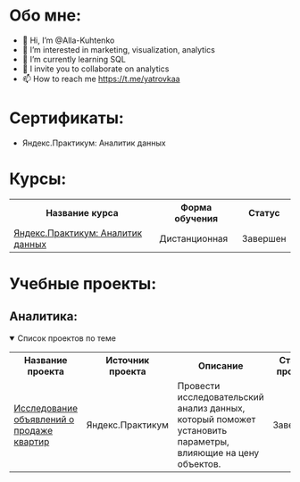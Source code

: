 # Обо мне:

- 👋 Hi, I’m @Alla-Kuhtenko
- 👀 I’m interested in marketing, visualization, analytics
- 🌱 I’m currently learning SQL
- 💞️ I invite you to collaborate on analytics
- 📫 How to reach me https://t.me/yatrovkaa

<!---
Alla-Kuhtenko/Alla-Kuhtenko is a ✨ special ✨ repository because its `README.md` (this file) appears on your GitHub profile.
You can click the Preview link to take a look at your changes.
--->

# Сертификаты:
 - Яндекс.Практикум: Аналитик данных



# Курсы:
<table>
<tr>
  <th>Название курса</th>
  <th>Форма обучения</th>
  <th>Статус</th>
<tr>
  <td><a href = "https://practicum.yandex.ru/data-analyst/">Яндекс.Практикум: Аналитик данных </a></td>
  <td>Дистанционная</td>
  <td>Завершен</td>
</table>


# Учебные проекты:

## Аналитика:
<details open>
  <summary>Список проектов по теме</summary>
<table>
<tr>
  <th>Название проекта</th>
  <th>Источник проекта</th>
  <th>Описание</th>
  <th>Статус проекта</th>
</tr> 

<tr>
    <td><a href = "https://github.com/">Исследование объявлений о продаже квартир</a></td>
  <td>Яндекс.Практикум</td>
  <td>Провести исследовательский анализ данных, который поможет установить параметры, влияющие на цену объектов. </td>
  <td>Завершен</td>
</tr>

